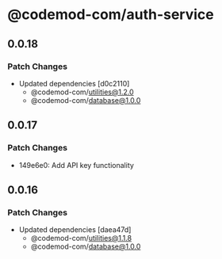 # @codemod-com/auth-service

## 0.0.18

### Patch Changes

- Updated dependencies [d0c2110]
  - @codemod-com/utilities@1.2.0
  - @codemod-com/database@1.0.0

## 0.0.17

### Patch Changes

- 149e6e0: Add API key functionality

## 0.0.16

### Patch Changes

- Updated dependencies [daea47d]
  - @codemod-com/utilities@1.1.8
  - @codemod-com/database@1.0.0
